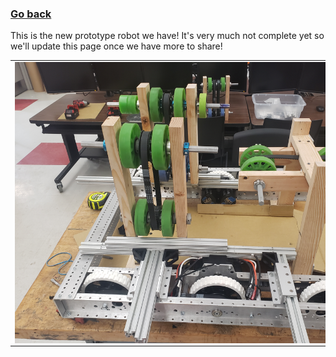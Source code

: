 ### [Go back](/blog.md)
This is the new prototype robot we have! It's very much not complete yet so we'll update this page once we have more to share!
<table>
<tr> 
<td>
<img src="docs/assets/prototype/20220117_090636.jpg"
style="float: left; max-width: 200%; height: auto; margin-right: 300px;"/>
</td>
<td>
<img src="docs/assets/prototype/20220117_090657.jpg"
style="float: left; max-width: 200%; height: auto; margin-left: 300px;"/>
</td>
</tr>
</table>
